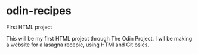 # odin-recipes

First HTML project

This will be my first HTML project through The Odin Project. I wll be making a website for a lasagna recepie, using HTMl and Git bsics.
